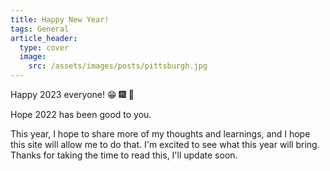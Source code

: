 ```yaml
---
title: Happy New Year!
tags: General
article_header:
  type: cover
  image:
    src: /assets/images/posts/pittsburgh.jpg
---
```


Happy 2023 everyone! :grin: :fireworks: :tada:

Hope 2022 has been good to you. 

<!--more-->

This year, I hope to share more of my thoughts and learnings, and I hope this site will allow me to do that.
I'm excited to see what this year will bring. Thanks for taking the time to read this, I'll update soon.